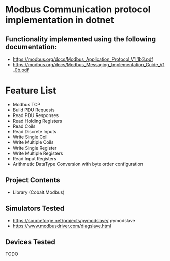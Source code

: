 # Modbus Communication protocol implementation in dotnet

## Functionality implemented using the following documentation: 
- https://modbus.org/docs/Modbus_Application_Protocol_V1_1b3.pdf
- https://modbus.org/docs/Modbus_Messaging_Implementation_Guide_V1_0b.pdf

# Feature List
- Modbus TCP
- Build PDU Requests
- Read PDU Responses
- Read Holding Registers
- Read Coils
- Read Discrete Inputs
- Write Single Coil
- Write Multiple Coils
- Write Single Register
- Write Multiple Registers
- Read Input Registers
- Arithmetic DataType Conversion with byte order configuration

## Project Contents

- Library (Cobalt.Modbus)

## Simulators Tested
- https://sourceforge.net/projects/pymodslave/ pymodslave
- https://www.modbusdriver.com/diagslave.html
  
## Devices Tested
TODO
